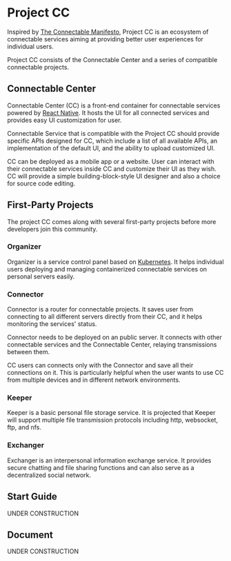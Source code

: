 # Project CC
Inspired by [The Connectable Manifesto][tcm], Project CC is an ecosystem of connectable services aiming at providing better user experiences for individual users. 

Project CC consists of the Connectable Center and a series of compatible connectable projects.

## Connectable Center
Connectable Center (CC) is a front-end container for connectable services powered by [React Native][rn]. It hosts the UI for all connected services and provides easy UI customization for user. 

Connectable Service that is compatible with the Project CC should provide specific APIs designed for CC, which include a list of all available APIs, an implementation of the default UI, and the ability to upload customized UI. 

CC can be deployed as a mobile app or a website. User can interact with their connectable services inside CC and customize their UI as they wish. CC will provide a simple building-block-style UI designer and also a choice for source code editing. 

## First-Party Projects
The project CC comes along with several first-party projects before more developers join this community.
### Organizer 
Organizer is a service control panel based on [Kubernetes][k8s]. It helps individual users deploying and managing containerized connectable services on personal servers easily.

### Connector
Connector is a router for connectable projects. It saves user from connecting to all different servers directly from their CC, and it helps monitoring the services' status.

Connector needs to be deployed on an public server. It connects with other connectable services and the Connectable Center, relaying transmissions between them. 

CC users can connects only with the Connector and save all their connections on it. This is particularly helpful when the user wants to use CC from multiple devices and in different network environments. 

### Keeper
Keeper is a basic personal file storage service. It is projected that Keeper will support multiple file transmission protocols including http, websocket, ftp, and nfs.

### Exchanger
Exchanger is an interpersonal information exchange service. It provides secure chatting and file sharing functions and can also serve as a decentralized social network.

## Start Guide
UNDER CONSTRUCTION

## Document
UNDER CONSTRUCTION

[tcm]: <https://connectable.rarea.net/>
[rn]: <https://facebook.github.io/react-native/>
[k8s]: <https://kubernetes.io/>